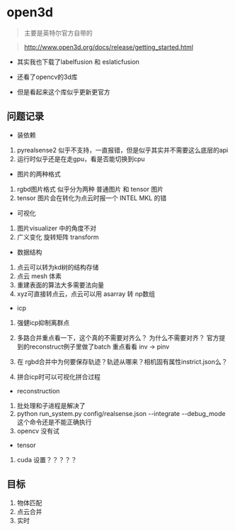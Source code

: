 # open3d

> 主要是英特尔官方自带的


> http://www.open3d.org/docs/release/getting_started.html


- 其实我也下载了labelfusion 和 eslaticfusion

- 还看了opencv的3d库

- 但是看起来这个库似乎更新更官方

## 问题记录
- 装依赖
1. pyrealsense2 似乎不支持，一直报错，但是似乎其实并不需要这么底层的api
2. 运行时似乎还是在走gpu，看是否能切换到cpu

- 图片的两种格式
1. rgbd图片格式 似乎分为两种 普通图片 和 tensor 图片
2. tensor 图片会在转化为点云时报一个 INTEL MKL 的错

- 可视化
1. 图片visualizer 中的角度不对
2. 广义变化  旋转矩阵 transform

- 数据结构
1. 点云可以转为kd树的结构存储
2. 点云 mesh 体素
3. 重建表面的算法大多需要法向量
4. xyz可直接转点云，点云可以用 asarray 转 np数组

- icp
1. 强健icp抑制离群点
2. 多路合并重点看一下，这个真的不需要对齐么？ 为什么不需要对齐？ 
官方提到的reconstruct例子里做了batch 重点看看
inv -> pinv

3. 在 rgbd合并中为何要保存轨迹？轨迹从哪来？相机固有属性instrict.json么？
4. 拼合icp时可以可视化拼合过程

- reconstruction
1. 批处理和子进程是解决了
2. python run_system.py config/realsense.json --integrate --debug_mode 这个命令还是不能正确执行
3. opencv 没有试

- tensor
1. cuda 设置？？？？？

## 目标
1. 物体匹配
2. 点云合并
3. 实时